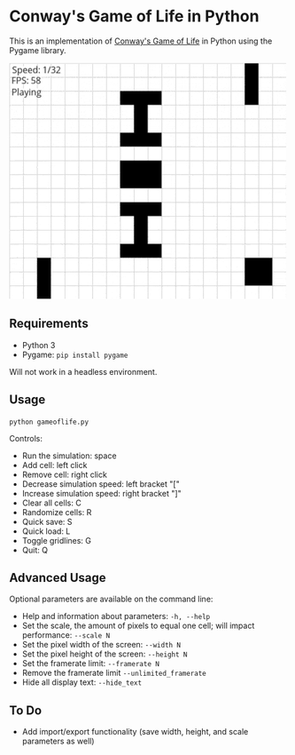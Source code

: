 # Conway's Game of Life in Python
This is an implementation of [Conway's Game of Life](https://en.wikipedia.org/wiki/Conway%27s_Game_of_Life) in Python using the Pygame library.


![Preview](/preview.gif?raw=true)

## Requirements
* Python 3
* Pygame: `pip install pygame`

Will not work in a headless environment.

## Usage
`python gameoflife.py`

Controls:
* Run the simulation: space
* Add cell: left click
* Remove cell: right click
* Decrease simulation speed: left bracket "["
* Increase simulation speed: right bracket "]"
* Clear all cells: C
* Randomize cells: R
* Quick save: S
* Quick load: L
* Toggle gridlines: G
* Quit: Q

## Advanced Usage
Optional parameters are available on the command line:
* Help and information about parameters: `-h, --help`
* Set the scale, the amount of pixels to equal one cell; will impact performance: `--scale N`
* Set the pixel width of the screen: `--width N`
* Set the pixel height of the screen: `--height N`
* Set the framerate limit: `--framerate N`
* Remove the framerate limit `--unlimited_framerate`
* Hide all display text: `--hide_text`

## To Do
* Add import/export functionality (save width, height, and scale parameters as well)